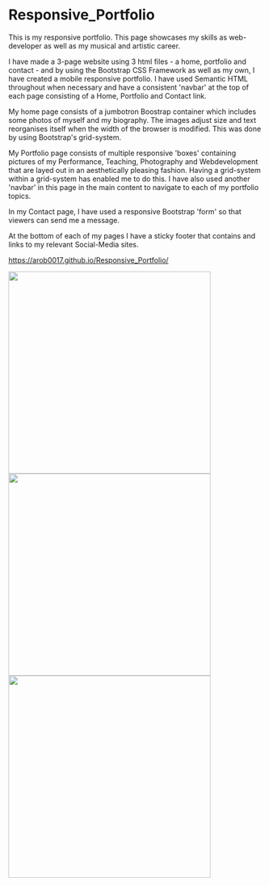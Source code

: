 # Responsive_Portfolio

This is my responsive portfolio. This page showcases my skills as web-developer as well as my musical and artistic career. 

I have made a 3-page website using 3 html files - a home, portfolio and contact - and by using the Bootstrap CSS Framework as well as my own, I have created a mobile responsive portfolio. I have used Semantic HTML throughout when necessary and have a consistent 'navbar' at the top of each page consisting of a Home, Portfolio and Contact link.

My home page consists of a jumbotron Boostrap container which includes some photos of myself and my biography. The images adjust size and text reorganises itself when the width of the browser is modified. This was done by using Bootstrap's grid-system.

My Portfolio page consists of multiple responsive 'boxes' containing pictures of my Performance, Teaching, Photography and Webdevelopment that are layed out in an aesthetically pleasing fashion. Having a grid-system within a grid-system has enabled me to do this. I have also used another 'navbar' in this page in the main content to navigate to each of my portfolio topics.

In my Contact page, I have used a responsive Bootstrap 'form' so that viewers can send me a message. 

At the bottom of each of my pages I have a sticky footer that contains and links to my relevant Social-Media sites.

https://arob0017.github.io/Responsive_Portfolio/

<div align="centre">
    <img src="https://github.com/arob0017/Responsive_Portfolio/blob/master/photos/Responsive%20Port%20Home%20Screenshot.png" width="400px"</img> 
</div>
<div align="centre">
    <img src="https://github.com/arob0017/Responsive_Portfolio/blob/master/photos/Responsive%20Port%20Portfolio%20screenshot.png" width="400px"</img> 
</div>
<div align="centre">
    <img src="https://github.com/arob0017/Responsive_Portfolio/blob/master/photos/Responsive%20Portfolio%20Contact%20screenshot.png" width="400px"</img> 
</div>

